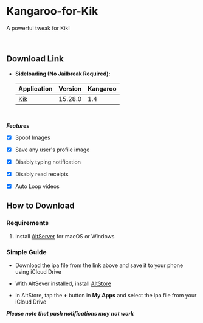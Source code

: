 # Kangaroo-for-Kik
A powerful tweak for Kik!


&nbsp;

## Download Link

* **Sideloading (No Jailbreak Required):** 
   
    | Application | Version | Kangaroo |
    | --- | --- | --- |
    | [Kik](https://mega.nz/file/FZJRzCiC#ruHbL1T1AjSme4hktMyy5O6tSsxiPWGM8wv0DYp6UDI) | 15.28.0 | 1.4 |

        
&nbsp;

***Features***

- [x] Spoof Images
- [x] Save any user's profile image
- [x] Disably typing notification
- [x] Disably read receipts
- [x] Auto Loop videos


## How to Download

### Requirements

1. Install [AltServer](https://altstore.io/) for macOS or Windows 

### Simple Guide

* Download the ipa file from the link above and save it to your phone using iCloud Drive 

* With AltSever installed, install [AltStore](https://altstore.io/faq/)  

* In AltStore, tap the **+** button in **My Apps** and select the ipa file from your iCloud Drive 


***Please note that push notifications may not work***
